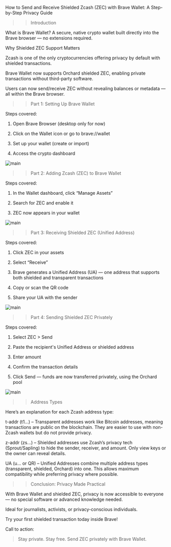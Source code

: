 How to Send and Receive Shielded Zcash (ZEC) with Brave Wallet: A Step-by-Step Privacy Guide




>>Introduction

What is Brave Wallet?
A secure, native crypto wallet built directly into the Brave browser — no extensions required.


Why Shielded ZEC Support Matters


Zcash is one of the only cryptocurrencies offering privacy by default with shielded transactions.

Brave Wallet now supports Orchard shielded ZEC, enabling private transactions without third-party software.

Users can now send/receive ZEC without revealing balances or metadata — all within the Brave browser.




>>Part 1: Setting Up Brave Wallet

Steps covered:

1. Open Brave Browser (desktop only for now)


2. Click on the Wallet icon or go to brave://wallet


3. Set up your wallet (create or import)


4. Access the crypto dashboard

![main](https://github.com/Kellyjoe8/zechub/blob/main/Screenshot%202025-08-09%20074007.png)



>>Part 2: Adding Zcash (ZEC) to Brave Wallet

Steps covered:

1. In the Wallet dashboard, click “Manage Assets”


2. Search for ZEC and enable it


3. ZEC now appears in your wallet


![main](https://github.com/Kellyjoe8/zechub/blob/main/Screenshot%202025-08-09%20074608.png)



>>Part 3: Receiving Shielded ZEC (Unified Address)

Steps covered:

1. Click ZEC in your assets


2. Select “Receive”


3. Brave generates a Unified Address (UA) — one address that supports both shielded and transparent transactions


4. Copy or scan the QR code


5. Share your UA with the sender


![main](https://github.com/Kellyjoe8/zechub/blob/main/Screenshot%202025-08-09%20075018.png)



>>Part 4: Sending Shielded ZEC Privately

Steps covered:

1. Select ZEC > Send


2. Paste the recipient's Unified Address or shielded address


3. Enter amount


4. Confirm the transaction details


5. Click Send — funds are now transferred privately, using the Orchard pool


![main](https://raw.githubusercontent.com/Kellyjoe8/zechub/refs/heads/main/Internet_20250808_172118_4.webp)




>>Address Types

Here’s an explanation for each Zcash address type:

t-addr (t1...) – Transparent addresses work like Bitcoin addresses, meaning transactions are public on the blockchain. They are easier to use with non-Zcash wallets but do not provide privacy.

z-addr (zs...) – Shielded addresses use Zcash’s privacy tech (Sprout/Sapling) to hide the sender, receiver, and amount. Only view keys or the owner can reveal details.

UA (u... or QR) – Unified Addresses combine multiple address types (transparent, shielded, Orchard) into one. This allows maximum compatibility while preferring privacy where possible.





>>Conclusion: Privacy Made Practical

With Brave Wallet and shielded ZEC, privacy is now accessible to everyone — no special software or advanced knowledge needed.

Ideal for journalists, activists, or privacy-conscious individuals.

Try your first shielded transaction today inside Brave!


Call to action:

>Stay private. Stay free. Send ZEC privately with Brave Wallet.
